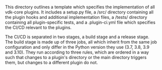 This directory outlines a template which specifies the implementation of all vdk-core plugins. It includes a setup.py file, a /src/ directory containing all the plugin hooks and additional implementation files, a /tests/ directory containing all plugin-specific tests, and a .plugin-ci.yml file which specifies the CI/CD relevant to the plugins.


The CI/CD is separated in two stages, a build stage and a release stage. The build stage is made up of three jobs, all which inherit from the same job configuration and only differ in the Python version they use (3.7, 3.8, 3.9 and 3.10). They run according to three rules, which are ordered in a way such that changes to a plugin's directory or the main directory triggers them, but changes to a different plugin do not.
